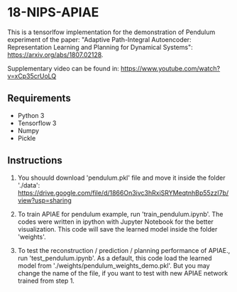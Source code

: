 # 18-NIPS-APIAE

This is a tensorlfow implementation for the demonstration of Pendulum experiment of the paper: "Adaptive Path-Integral Autoencoder: Representation Learning and Planning for Dynamical Systems":
https://arxiv.org/abs/1807.02128.

Supplementary video can be found in:
https://www.youtube.com/watch?v=xCp35crUoLQ

## Requirements

- Python 3
- Tensorflow 3
- Numpy
- Pickle

## Instructions
1. You shouuld download 'pendulum.pkl' file and move it inside the folder './data':
https://drive.google.com/file/d/1866On3ivc3hRxiSRYMeqtnhBp55zzI7b/view?usp=sharing

2. To train APIAE for pendulum example, run 'train_pendulum.ipynb'.
The codes were written in ipython with Jupyter Notebook for the better visualization.
This code will save the learned model inside the folder 'weights'.

3. To test the reconstruction / prediction / planning performance of APIAE., run 'test_pendulum.ipynb'.
As a default, this code load the learned model from './weights/pendulum_weights_demo.pkl'.
But you may change the name of the file, if you want to test with new APIAE network trained from step 1.

